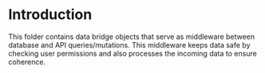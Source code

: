 # Introduction

This folder contains data bridge objects that serve as middleware between database and API queries/mutations. This middleware keeps data safe by checking user permissions and also processes the incoming data to ensure coherence. 